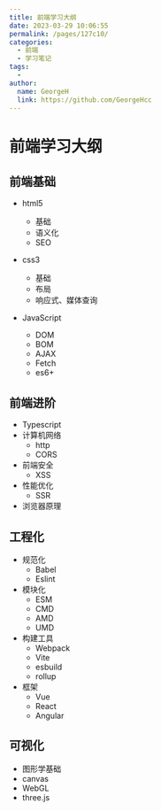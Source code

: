 ```yaml
---
title: 前端学习大纲
date: 2023-03-29 10:06:55
permalink: /pages/127c10/
categories:
  - 前端
  - 学习笔记
tags:
  - 
author: 
  name: GeorgeH
  link: https://github.com/GeorgeHcc
---
```


# 前端学习大纲
## 前端基础
- html5
    - 基础
    - 语义化
    - SEO

- css3
    - 基础
    - 布局
    - 响应式、媒体查询
- JavaScript
    - DOM
    - BOM
    - AJAX
    - Fetch
    - es6+
    
## 前端进阶
- Typescript
- 计算机网络
    - http
    - CORS
- 前端安全
    - XSS
- 性能优化
    - SSR
- 浏览器原理
## 工程化
- 规范化
    - Babel
    - Eslint
- 模块化
    - ESM
    - CMD
    - AMD
    - UMD
- 构建工具
    - Webpack
    - Vite
    - esbuild
    - rollup
- 框架
    - Vue
    - React
    - Angular
## 可视化
- 图形学基础
- canvas
- WebGL
- three.js

